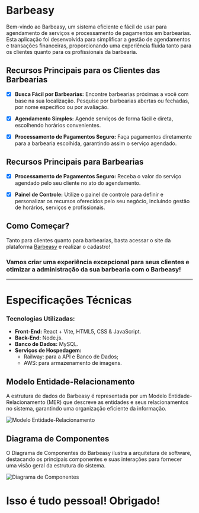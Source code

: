 # Barbeasy

Bem-vindo ao Barbeasy, um sistema eficiente e fácil de usar para agendamento de serviços e processamento de pagamentos em barbearias. Esta aplicação foi desenvolvida para simplificar a gestão de agendamentos e transações financeiras, proporcionando uma experiência fluida tanto para os clientes quanto para os profissionais da barbearia.

## Recursos Principais para os Clientes das Barbearias
- [x] **Busca Fácil por Barbearias:** Encontre barbearias próximas a você com base na sua localização. Pesquise por barbearias abertas ou fechadas, por nome específico ou por avaliação.

- [x] **Agendamento Simples:** Agende serviços de forma fácil e direta, escolhendo horários convenientes.

- [x] **Processamento de Pagamentos Seguro:** Faça pagamentos diretamente para a barbearia escolhida, garantindo assim o serviço agendado.

## Recursos Principais para Barbearias
- [x] **Processamento de Pagamentos Seguro:** Receba o valor do serviço agendado pelo seu cliente no ato do agendamento.

- [x] **Painel de Controle:** Utilize o painel de controle para definir e personalizar os recursos oferecidos pelo seu negócio, incluindo gestão de horários, serviços e profissionais.

## Como Começar?
Tanto para clientes quanto para barbearias, basta acessar o site da plataforma [Barbeasy](https://barbeasy.netlify.app/) e realizar o cadastro!

### Vamos criar uma experiência excepcional para seus clientes e otimizar a administração da sua barbearia com o Barbeasy!

---

# Especificações Técnicas
  
### Tecnologias Utilizadas:
- **Front-End:** React + Vite, HTML5, CSS & JavaScript.
- **Back-End:** Node.js.
- **Banco de Dados:** MySQL.
- **Serviços de Hospedagem:**
  - Railway: para a API e Banco de Dados;
  - AWS: para armazenamento de imagens.

## Modelo Entidade-Relacionamento
A estrutura de dados do Barbeasy é representada por um Modelo Entidade-Relacionamento (MER) que descreve as entidades e seus relacionamentos no sistema, garantindo uma organização eficiente da informação.

![Modelo Entidade-Relacionamento](https://github.com/jpdicarvalho/Barbeasy-Frontend/assets/114435447/a78252a0-73d7-4f5d-9787-7562769e9a66)

## Diagrama de Componentes
O Diagrama de Componentes do Barbeasy ilustra a arquitetura de software, destacando os principais componentes e suas interações para fornecer uma visão geral da estrutura do sistema.

![Diagrama de Componentes](https://github.com/jpdicarvalho/Barbeasy-Frontend/assets/114435447/7abcec67-4f2d-47ae-833e-a3d1907e76c1)


# Isso é tudo pessoal! Obrigado!
